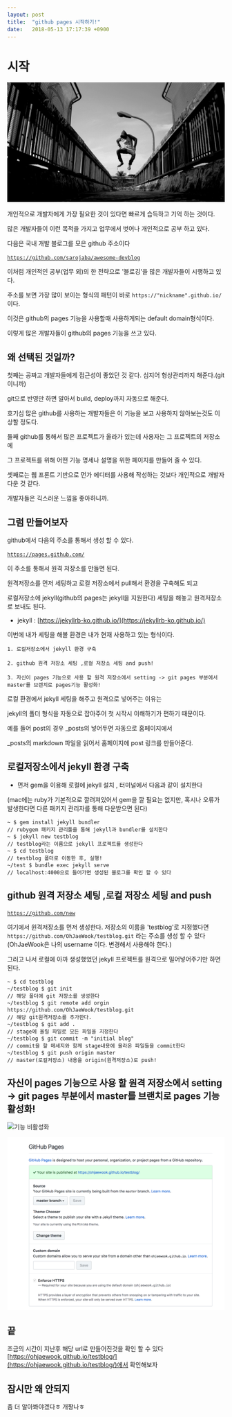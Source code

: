 ```yaml
---
layout: post
title:  "github pages 시작하기!"
date:   2018-05-13 17:17:39 +0900
---
```

# 시작

![시작](/assets/img/testimage.png)

개인적으로 개발자에게 가장 필요한 것이 있다면 빠르게 습득하고 기억 하는 것이다.

많은 개발자들이 이런 목적을 가지고 업무에서 벗어나 개인적으로 공부 하고 있다.

다음은 국내 개발 블로그를 모은 github 주소이다

[`https://github.com/sarojaba/awesome-devblog`](https://github.com/sarojaba/awesome-devblog)

이처럼 개인적인 공부(업무 외)의 한 전략으로 '블로깅'을 많은 개발자들이 시행하고 있다.

주소를 보면 가장 많이 보이는 형식의 패턴이 바로 `https://"nickname".github.io/` 이다.

이것은 github의 pages 기능을 사용할때 사용하게되는 default domain형식이다.

이렇게 많은 개발자들이 github의 pages 기능을 쓰고 있다.

## 왜 선택된 것일까?

첫째는 공짜고 개발자들에게 접근성이 좋았던 것 같다. 심지어 형상관리까지 해준다.(git이니까)

git으로 반영만 하면 알아서 build, deploy까지 자동으로 해준다.

호기심 많은 github를 사용하는 개발자들은 이 기능을 보고 사용하지 않아보는것도 이상할 정도다.

둘째 github를 통해서 많은 프로젝트가 올라가 있는데 사용자는 그 프로젝트의 저장소에 

그 프로젝트를 위해 어떤 기능 명세나 설명을 위한 페이지를 만들어 줄 수 있다.

셋째로는 웹 프론트 기반으로 먼가 에디터를 사용해 작성하는 것보다 개인적으로 개발자 다운 것 같다.

개발자들은 긱스러운 느낌을 좋아하니까.

## 그럼 만들어보자

github에서 다음의 주소를 통해서 생성 할 수 있다.

[`https://pages.github.com/`](https://pages.github.com/)

이 주소를 통해서 원격 저장소를 만들면 된다.

원격저장소를 먼저 세팅하고 로컬 저장소에서 pull해서 환경을 구축해도 되고

로컬저장소에 jekyll(github의 pages는 jekyll을 지원한다) 세팅을 해놓고 원격저장소로 보내도 된다.

- jekyll : [https://jekyllrb-ko.github.io/](https://jekyllrb-ko.github.io/)

이번에 내가 세팅을 해볼 환경은 내가 현재 사용하고 있는 형식이다.

~~~~
1. 로컬저장소에서 jekyll 환경 구축

2. github 원격 저장소 세팅 ,로컬 저장소 세팅 and push!

3. 자신이 pages 기능으로 사용 할 원격 저장소에서 setting -> git pages 부분에서 master를 브랜치로 pages기능 활성화!
~~~~

로컬 환경에서 jekyll 세팅을 해주고 원격으로 넣어주는 이유는

jekyll의 폴더 형식을 자동으로 잡아주어 첫 시작시 이해하기가 편하기 때문이다.

예를 들어 post의 경우 _posts의 넣어두면 자동으로 홈페이지에서 

_posts의 markdown 파일을 읽어서 홈페이지에 post 링크를 만들어준다.


## 로컬저장소에서 jekyll 환경 구축

- 먼저 gem을 이용해 로컬에 jekyll 설치 , 터미널에서 다음과 같이 설치한다

(mac에는 ruby가 기본적으로 깔려져있어서 gem을 깔 필요는 없지만, 혹시나 오류가 발생한다면 다른 패키지 관리자를 통해 다운받으면 된다)

~~~~ terminal
~ $ gem install jekyll bundler
// rubygem 패키지 관리툴을 통해 jekyll과 bundler를 설치한다
~ $ jekyll new testblog
// testblog라는 이름으로 jekyll 프로젝트를 생성한다
~ $ cd testblog
// testblog 폴더로 이동한 후, 실행!
~/test $ bundle exec jekyll serve
// localhost:4000으로 들어가면 생성된 블로그를 확인 할 수 있다
~~~~

## github 원격 저장소 세팅 ,로컬 저장소 세팅 and push

[`https://github.com/new`](https://github.com/new)

여기에서 원격저장소를 먼저 생성한다.
저장소의 이름을 'testblog'로 지정했다면
`https://github.com/OhJaeWook/testblog.git` 라는 주소를 생성 할 수 있다
(OhJaeWook은 나의 username 이다. 변경해서 사용해야 한다.)

그러고 나서 로컬에 아까 생성했었던 jekyll 프로젝트를 원격으로 밀어넣어주기만 하면 된다.

~~~~ terminal
~ $ cd testblog
~/testblog $ git init
// 해당 폴더에 git 저장소를 생성한다
~/testblog $ git remote add orgin https://github.com/OhJaeWook/testblog.git
// 해당 git원격저장소를 추가한다.
~/testblog $ git add .
// stage에 올릴 파일로 모든 파일을 지정한다
~/testblog $ git commit -m "initial blog"
// commit을 할 메세지와 함께 stage내용에 올라온 파일들을 commit한다
~/testblog $ git push origin master
// master(로컬저장소) 내용을 origin(원격저장소)로 push!
~~~~

## 자신이 pages 기능으로 사용 할 원격 저장소에서 setting -> git pages 부분에서 master를 브랜치로 pages 기능 활성화!

![기능 비활성화](/assets/img/deactivate.png)

![기능 활성화](/assets/img/activate.png)

## 끝

조금의 시간이 지난후 해당 url로 만들어진것을 확인 할 수 있다
[https://ohjaewook.github.io/testblog/](https://ohjaewook.github.io/testblog/)에서 확인해보자

## 잠시만 왜 안되지

좀 더 알아봐야겠다ㅎ 개짱나ㅎ